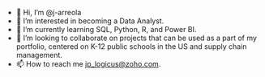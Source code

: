 - 👋 Hi, I’m @j-arreola
- 👀 I’m interested in becoming a Data Analyst.
- 🌱 I’m currently learning SQL, Python, R, and Power BI.
- 💞️ I’m looking to collaborate on projects that can be used as a part of my portfolio, centered on K-12 public schools in the US and supply chain management.
- 📫 How to reach me jp_logicus@zoho.com.

<!---
j-arreola/j-arreola is a ✨ special ✨ repository because its `README.md` (this file) appears on your GitHub profile.
You can click the Preview link to take a look at your changes.
--->
